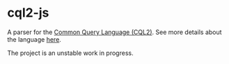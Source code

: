 # cql2-js

A parser for the [Common Query Language (CQL2)](https://docs.ogc.org/is/21-065r2/21-065r2.html). See more details about the language [here](https://www.ogc.org/publications/standard/cql2/).

The project is an unstable work in progress.
